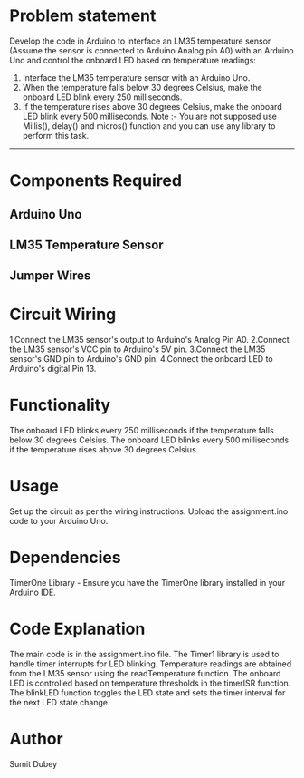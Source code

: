 # Problem statement
Develop the code in Arduino to interface an LM35 temperature
sensor (Assume the sensor is connected to Arduino Analog pin A0) with an Arduino
Uno and control the onboard LED based on temperature readings:
1. Interface the LM35 temperature sensor with an Arduino Uno.
2. When the temperature falls below 30 degrees Celsius, make the onboard LED
blink every 250 milliseconds.
3. If the temperature rises above 30 degrees Celsius, make the onboard LED blink
every 500 milliseconds.
Note :- You are not supposed use Millis(), delay() and micros() function and you can
use any library to perform this task.

******************************************************************************************************************************************************************************************************
# Components Required
## Arduino Uno
## LM35 Temperature Sensor
## Jumper Wires

# Circuit Wiring
1.Connect the LM35 sensor's output to Arduino's Analog Pin A0.
2.Connect the LM35 sensor's VCC pin to Arduino's 5V pin.
3.Connect the LM35 sensor's GND pin to Arduino's GND pin.
4.Connect the onboard LED to Arduino's digital Pin 13.

# Functionality
The onboard LED blinks every 250 milliseconds if the temperature falls below 30 degrees Celsius.
The onboard LED blinks every 500 milliseconds if the temperature rises above 30 degrees Celsius.

# Usage
Set up the circuit as per the wiring instructions.
Upload the assignment.ino code to your Arduino Uno.

# Dependencies
TimerOne Library - Ensure you have the TimerOne library installed in your Arduino IDE.

# Code Explanation
The main code is in the assignment.ino file.
The Timer1 library is used to handle timer interrupts for LED blinking.
Temperature readings are obtained from the LM35 sensor using the readTemperature function.
The onboard LED is controlled based on temperature thresholds in the timerISR function.
The blinkLED function toggles the LED state and sets the timer interval for the next LED state change.

# Author
Sumit Dubey
